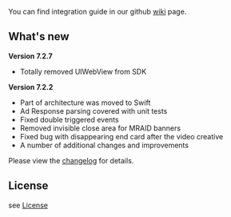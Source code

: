 You can find integration guide in our github [wiki](https://github.com/loopme/ios-united-sdk/wiki) page.

## What's new ##

**Version 7.2.7**
 
- Totally removed UIWebView from SDK

**Version 7.2.2**

- Part of architecture was moved to Swift
- Ad Response parsing covered with unit tests
- Fixed double triggered events
- Removed invisible close area for MRAID banners
- Fixed bug with disappearing end card after the video creative
- A number of additional changes and improvements


Please view the [changelog](CHANGELOG.md) for details.

## License ##

see [License](LICENSE.md)
